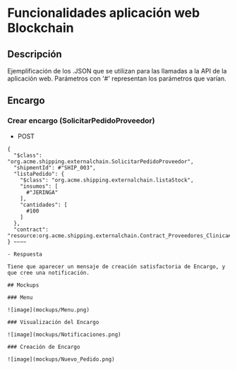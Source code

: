 # Funcionalidades aplicación web Blockchain

## Descripción

Ejemplificación de los .JSON que se utilizan para las llamadas a la API de la aplicación web.
Parámetros con '#' representan los parámetros que varían.

## Encargo

### Crear encargo (SolicitarPedidoProveedor)

- POST


~~~~
{
  "$class": "org.acme.shipping.externalchain.SolicitarPedidoProveedor",
  "shipmentId": #"SHIP_003",
  "listaPedido": {
    "$class": "org.acme.shipping.externalchain.listaStock",
    "insumos": [
      #"JERINGA"
    ],
    "cantidades": [
      #100
    ]
  },
  "contract": "resource:org.acme.shipping.externalchain.Contract_Proveedores_Clinica#CON_002"
} ~~~~

- Respuesta

Tiene que aparecer un mensaje de creación satisfactoria de Encargo, y que cree una notificación.

## Mockups

### Menu

![image](mockups/Menu.png)

### Visualización del Encargo

![image](mockups/Notificaciones.png)

### Creación de Encargo

![image](mockups/Nuevo_Pedido.png)
